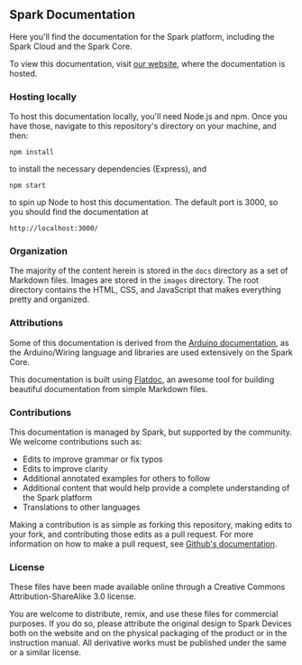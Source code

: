 ## Spark Documentation

Here you'll find the documentation for the Spark platform, including the Spark Cloud and the Spark Core.

To view this documentation, visit [our website](http://docs.spark.io), where the documentation is hosted.

### Hosting locally

To host this documentation locally, you'll need Node.js and npm. Once you have those, navigate to this repository's directory on your machine, and then:

`npm install`

to install the necessary dependencies (Express), and

`npm start`

to spin up Node to host this documentation. The default port is 3000, so you should find the documentation at

`http://localhost:3000/`

### Organization

The majority of the content herein is stored in the `docs` directory as a set of Markdown files. Images are stored in the `images` directory. The root directory contains the HTML, CSS, and JavaScript that makes everything pretty and organized.

### Attributions

Some of this documentation is derived from the [Arduino documentation](http://arduino.cc/en/Reference), as the Arduino/Wiring language and libraries are used extensively on the Spark Core.

This documentation is built using [Flatdoc](http://ricostacruz.com/flatdoc/), an awesome tool for building beautiful documentation from simple Markdown files.

### Contributions

This documentation is managed by Spark, but supported by the community. We welcome contributions such as:

* Edits to improve grammar or fix typos
* Edits to improve clarity
* Additional annotated examples for others to follow
* Additional content that would help provide a complete understanding of the Spark platform
* Translations to other languages

Making a contribution is as simple as forking this repository, making edits to your fork, and contributing those edits as a pull request. For more information on how to make a pull request, see [Github's documentation](https://help.github.com/articles/using-pull-requests).

### License

These files have been made available online through a Creative Commons Attribution-ShareAlike 3.0 license.

You are welcome to distribute, remix, and use these files for commercial purposes. If you do so, please attribute the original design to Spark Devices both on the website and on the physical packaging of the product or in the instruction manual. All derivative works must be published under the same or a similar license.